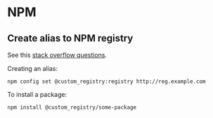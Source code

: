 # NPM

## Create alias to NPM registry
See this [stack overflow questions](https://stackoverflow.com/questions/32633678/is-there-any-way-to-configure-multiple-registries-in-a-single-npmrc-file).

Creating an alias:
```shell
npm config set @custom_registry:registry http://reg.example.com
```
To install a package:
```shell
npm install @custom_registry/some-package
```
